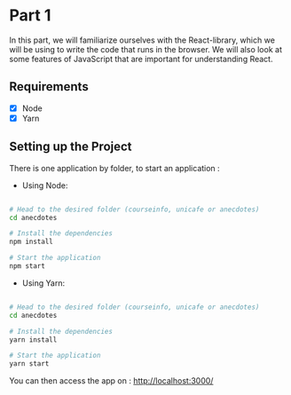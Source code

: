 # Part 1

In this part, we will familiarize ourselves with the React-library, which we will be using to write the code that runs in the browser. We will also look at some features of JavaScript that are important for understanding React.

## Requirements

- [x] Node
- [x] Yarn

## Setting up the Project

There is one application by folder, to start an application :

- Using Node:

```bash

# Head to the desired folder (courseinfo, unicafe or anecdotes)
cd anecdotes

# Install the dependencies
npm install

# Start the application
npm start

```

- Using Yarn:

```bash

# Head to the desired folder (courseinfo, unicafe or anecdotes)
cd anecdotes

# Install the dependencies
yarn install

# Start the application
yarn start

```

You can then access the app on : <http://localhost:3000/>
